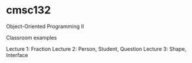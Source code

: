 # cmsc132
Object-Oriented Programming II

Classroom examples 

Lecture 1: Fraction
Lecture 2: Person, Student, Question
Lecture 3: Shape, Interface